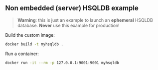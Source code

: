 Non embedded (server) HSQLDB example
------------------------------------

> **Warning**: this is just an example to launch an **ephemeral** HSQLDB database.
> **Never** use this example for production!

Build the custom image:

```bash
docker build -t myhsqldb .
```

Run a container:

```bash
docker run -it --rm -p 127.0.0.1:9001:9001 myhsqldb
```
